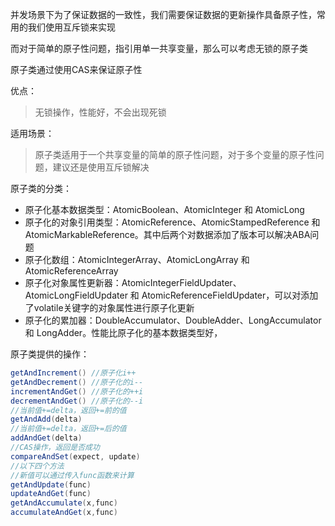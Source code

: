 并发场景下为了保证数据的一致性，我们需要保证数据的更新操作具备原子性，常用的我们使用互斥锁来实现

而对于简单的原子性问题，指引用单一共享变量，那么可以考虑无锁的原子类

原子类通过使用CAS来保证原子性

优点：

> 无锁操作，性能好，不会出现死锁

适用场景：

> 原子类适用于一个共享变量的简单的原子性问题，对于多个变量的原子性问题，建议还是使用互斥锁解决



原子类的分类：

- 原子化基本数据类型：AtomicBoolean、AtomicInteger 和 AtomicLong
- 原子化的对象引用类型：AtomicReference、AtomicStampedReference 和 AtomicMarkableReference。其中后两个对数据添加了版本可以解决ABA问题
- 原子化数组：AtomicIntegerArray、AtomicLongArray 和 AtomicReferenceArray
- 原子化对象属性更新器：AtomicIntegerFieldUpdater、AtomicLongFieldUpdater 和 AtomicReferenceFieldUpdater，可以对添加了volatile关键字的对象属性进行原子化更新
- 原子化的累加器：DoubleAccumulator、DoubleAdder、LongAccumulator 和 LongAdder。性能比原子化的基本数据类型好，

原子类提供的操作：

```java
getAndIncrement() //原子化i++
getAndDecrement() //原子化的i--
incrementAndGet() //原子化的++i
decrementAndGet() //原子化的--i
//当前值+=delta，返回+=前的值
getAndAdd(delta) 
//当前值+=delta，返回+=后的值
addAndGet(delta)
//CAS操作，返回是否成功
compareAndSet(expect, update)
//以下四个方法
//新值可以通过传入func函数来计算
getAndUpdate(func)
updateAndGet(func)
getAndAccumulate(x,func)
accumulateAndGet(x,func)
```













